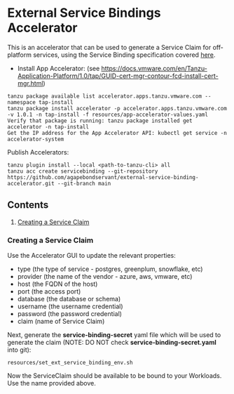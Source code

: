 # External Service Bindings Accelerator

This is an accelerator that can be used to generate a Service Claim for off-platform services, 
using the Service Binding specification covered [here](https://docs.vmware.com/en/Services-Toolkit-for-VMware-Tanzu-Application-Platform/0.8/svc-tlk/GUID-usecases-direct_secret_references.html).

* Install App Accelerator: (see https://docs.vmware.com/en/Tanzu-Application-Platform/1.0/tap/GUID-cert-mgr-contour-fcd-install-cert-mgr.html)
```
tanzu package available list accelerator.apps.tanzu.vmware.com --namespace tap-install
tanzu package install accelerator -p accelerator.apps.tanzu.vmware.com -v 1.0.1 -n tap-install -f resources/app-accelerator-values.yaml
Verify that package is running: tanzu package installed get accelerator -n tap-install
Get the IP address for the App Accelerator API: kubectl get service -n accelerator-system
```

Publish Accelerators:
```
tanzu plugin install --local <path-to-tanzu-cli> all
tanzu acc create servicebinding --git-repository https://github.com/agapebondservant/external-service-binding-accelerator.git --git-branch main
```

## Contents
1. [Creating a Service Claim](#serviceclaim)

### Creating a Service Claim<a name="serviceclaim"/>
Use the Accelerator GUI to update the relevant properties:
* type (the type of service - postgres, greenplum, snowflake, etc)
* provider (the name of the vendor - azure, aws, vmware, etc)
* host (the FQDN of the host)
* port (the access port)
* database (the database or schema)
* username (the username credential)
* password (the password credential)
* claim (name of Service Claim)

Next, generate the **service-binding-secret** yaml file which will be used to generate the claim (NOTE: DO NOT check **service-binding-secret.yaml** into git):
```
resources/set_ext_service_binding_env.sh
```

Now the ServiceClaim should be available to be bound to your Workloads. Use the name provided above.
